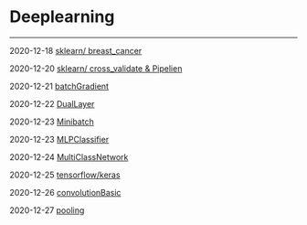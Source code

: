 # Deeplearning
---------------------------------------

2020-12-18 [sklearn/ breast_cancer](https://github.com/minhvvan/DeepLearning/blob/main/sklearnBasic.ipynb)

2020-12-20 [sklearn/ cross_validate & Pipelien](https://github.com/minhvvan/DeepLearning/blob/main/cross_validate.ipynb)

2020-12-21 [batchGradient](https://github.com/minhvvan/DeepLearning/blob/main/BatchGradient.ipynb)

2020-12-22 [DualLayer](https://github.com/minhvvan/DeepLearning/blob/main/DualLayer.ipynb)

2020-12-23 [Minibatch](https://github.com/minhvvan/DeepLearning/blob/main/MinibatchNetwork.ipynb)

2020-12-23 [MLPClassifier](https://github.com/minhvvan/DeepLearning/blob/main/MLPClassifier.ipynb)

2020-12-24 [MultiClassNetwork](https://github.com/minhvvan/DeepLearning/blob/main/MultiClassNetwork.ipynb)

2020-12-25 [tensorflow/keras](https://github.com/minhvvan/DeepLearning/blob/main/kerasBasic.ipynb)

2020-12-26 [convolutionBasic](https://github.com/minhvvan/DeepLearning/blob/main/convBasic.ipynb)

2020-12-27 [pooling](https://github.com/minhvvan/DeepLearning/blob/main/poolingBasic.ipynb)
